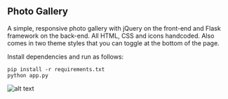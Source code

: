 Photo Gallery
-------------

A simple, responsive photo gallery with jQuery on the front-end and Flask framework on the back-end. All HTML, CSS and icons handcoded. Also comes in two theme styles that you can toggle at the bottom of the page.

Install dependencies and run as follows:
```
pip install -r requirements.txt
python app.py
```


![alt text](https://raw.github.com/evac/Photo-Gallery/master/static/img/screenshot.png "Photo Gallery")
